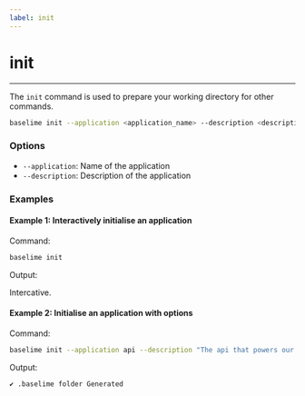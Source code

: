 ```yaml
---
label: init
---
```


# init

---

The `init` command is used to prepare your working directory for other commands.


```bash # :icon-terminal: terminal
baselime init --application <application_name> --description <description>
```

### Options

- `--application`: Name of the application
- `--description`: Description of the application

### Examples

#### Example 1: Interactively initialise an application

Command:

```bash # :icon-terminal: terminal
baselime init
```

Output:

Intercative.

#### Example 2: Initialise an application with options

Command:

```bash # :icon-terminal: terminal
baselime init --application api --description "The api that powers our web application"
```

Output:

```txt # :icon-code: output
✔ .baselime folder Generated
```



